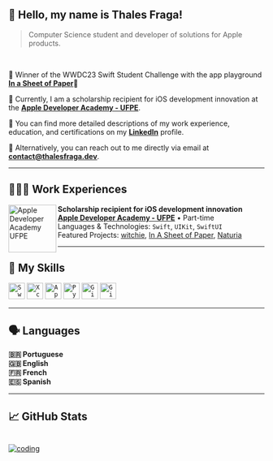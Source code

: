 ## 💜 Hello, my name is <strong>Thales Fraga!</strong>

> Computer Science student and developer of solutions for Apple products.

<br>

🏅 Winner of the WWDC23 Swift Student Challenge with the app playground <strong><a href="https://github.com/ditthales/InASheetOfPaper" target="_blank">In a Sheet of Paper</a></strong>🏅

🔭 Currently, I am a scholarship recipient for iOS development innovation at the [**Apple Developer Academy - UFPE**](https://www.developeracademy.cin.ufpe.br).

💬 You can find more detailed descriptions of my work experience, education, and certifications on my <strong>[LinkedIn](https://www.linkedin.com/in/thalesvgfraga/)</strong> profile.

💌 Alternatively, you can reach out to me directly via email at <strong>contact@thalesfraga.dev</strong>.

---

## 👨🏾‍💻 <strong>Work Experiences</strong>

[<img align="left" height="94px" width="94px" alt="Apple Developer Academy UFPE" margin-right="30px" src="https://i.imgur.com/ZQ8V0mT.png"/>](https://www.developeracademy.cin.ufpe.br)

**Scholarship recipient for iOS development innovation** \
[**Apple Developer Academy - UFPE**](https://www.developeracademy.cin.ufpe.br) • Part-time \
Languages & Technologies: `Swift`, `UIKit`, `SwiftUI`\
Featured Projects: [witchie](https://apps.apple.com/br/app/witchie/id6454296859), [In A Sheet of Paper](https://github.com/ditthales/InASheetOfPaper), [Naturia](https://github.com/miggelucas/Naturia)
<br/>

---

## 🚀 My Skills

<code><img height="32" src="https://i.imgur.com/rYUFkMD.png" alt="Swift"/></code>
<code><img height="32" src="https://i.imgur.com/a430Il7.png" alt="Xcode"/></code>
<code><img height="32" src="https://i.imgur.com/qfYIDfa.png" alt="AppStore"/></code>
<code><img height="32" src="https://i.imgur.com/gYq39O7.png" alt="Python"/></code>
<code><img height="32" src="https://i.imgur.com/RDy0BpG.png" alt="Git"/></code>
<code><img height="32" src="https://i.imgur.com/DA8F2BV.png" alt="GitHub"/></code>

---

## 🗣️ Languages

<strong>🇧🇷 Portuguese<br>
🇬🇧 English<br>
🇫🇷 French<br>
🇪🇸 Spanish<br></strong>

---

## 📈 GitHub Stats
<br>
<a href="https://github.com/ditthales">
  <img alt="coding"  align="center" src="https://github-readme-stats.vercel.app/api/top-langs/?username=ditthales&theme=dracula&hide_langs_below=1"/>
</a>
